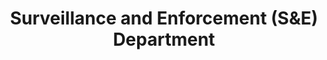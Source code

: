 ---
layout: page
title: Surveillance and Enforcement (S&E) Department
permalink: "/about/departments/surveillance-and-enforcement/"
main: |-
    The department is a key operational arm of the Council that manages complaint resolution, surveillance and enforcement activities. It is responsible for the withdrawal of unwholesome, fake, substandard and hazardous products from the market-place.

    In resolving complaints, the department deploys negotiation, mediation, conciliation and investigation. As part of the outcome of complaint resolution, beyond modifying behaviour, the department secures remedies for consumers, such as compensation, repair, replacements or refund, where applicable.

    The department’s monitoring activities extend to ensuring that service providers and producers do not engage in misleading advertisements, deceitful sales promotions and that they make sufficient disclosures. The department is responsible for assessing and approving sales promotions, and evaluating their conduct during and after conclusion or when consumers complain.

    The department leads the Council’s effort in monitoring and reporting market trends. It also recommends erring products and service providers for escalated actions, including Summons and Orders of the Council. The key interface between operational departments and sector specific regulators is the Surveillance and Enforcement Department.
---
